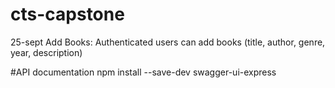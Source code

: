 # cts-capstone
25-sept
Add Books: Authenticated users can add books (title, author, genre, year, description)

#API documentation
npm install --save-dev swagger-ui-express